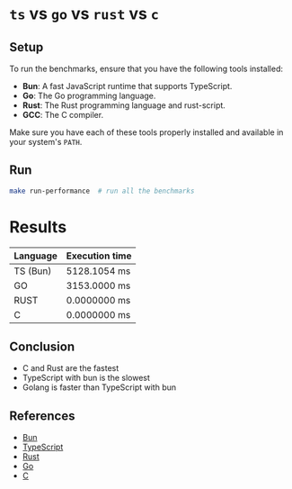 # `ts` vs `go` vs `rust` vs `c`

## Setup

To run the benchmarks, ensure that you have the following tools installed:

- **Bun**: A fast JavaScript runtime that supports TypeScript.
- **Go**: The Go programming language.
- **Rust**: The Rust programming language and rust-script.
- **GCC**: The C compiler.

Make sure you have each of these tools properly installed and available in your system's `PATH`.

## Run

```bash
make run-performance  # run all the benchmarks
```

# Results

| Language | Execution time |
| -------- | -------------- |
| TS (Bun) | 5128.1054 ms   |
| GO       | 3153.0000 ms   |
| RUST     | 0.0000000 ms   |
| C        | 0.0000000 ms   |

## Conclusion

- C and Rust are the fastest
- TypeScript with bun is the slowest
- Golang is faster than TypeScript with bun

## References

- [Bun](https://bun.sh/)
- [TypeScript](https://www.typescriptlang.org/)
- [Rust](https://www.rust-lang.org/)
- [Go](https://go.dev/)
- [C](<https://en.wikipedia.org/wiki/C_(programming_language)>)
